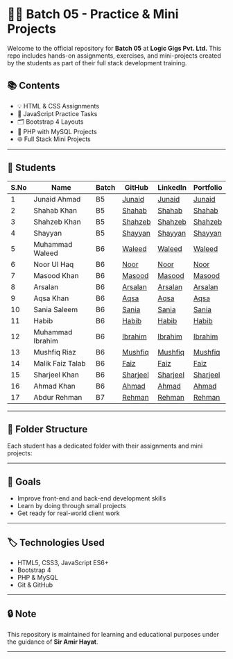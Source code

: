 # 👨‍💻 Batch 05 - Practice & Mini Projects

Welcome to the official repository for **Batch 05** at **Logic Gigs Pvt. Ltd.** This repo includes hands-on assignments, exercises, and mini-projects created by the students as part of their full stack development training.

## 📚 Contents

- 💡 HTML & CSS Assignments
- 🧩 JavaScript Practice Tasks
- 🗂 Bootstrap 4 Layouts
- 🔐 PHP with MySQL Projects
- 🌐 Full Stack Mini Projects

---

## 👥 Students

| S.No | Name                 | Batch | GitHub       | LinkedIn     | Portfolio     |
|------|----------------------|--------|--------------|--------------|---------------|
| 1    | Junaid Ahmad         | B5     | [Junaid](#)  | [Junaid](#)  | [Junaid](#)   |
| 2    | Shahab Khan          | B5     | [Shahab](#)  | [Shahab](#)  | [Shahab](#)   |
| 3    | Shahzeb Khan         | B5     | [Shahzeb](#) | [Shahzeb](#) | [Shahzeb](#)  |
| 4    | Shayyan              | B5     | [Shayyan](#) | [Shayyan](#) | [Shayyan](#)  |
| 5    | Muhammad Waleed      | B6     | [Waleed](#)  | [Waleed](#)  | [Waleed](#)   |
| 6    | Noor Ul Haq          | B6     | [Noor](#)    | [Noor](#)    | [Noor](#)     |
| 7    | Masood Khan          | B6     | [Masood](#)  | [Masood](#)  | [Masood](#)   |
| 8    | Arsalan              | B6     | [Arsalan](#) | [Arsalan](#) | [Arsalan](#)  |
| 9    | Aqsa Khan            | B6     | [Aqsa](#)    | [Aqsa](#)    | [Aqsa](#)     |
| 10   | Sania Saleem         | B6     | [Sania](#)   | [Sania](#)   | [Sania](#)    |
| 11   | Habib                | B6     | [Habib](#)   | [Habib](#)   | [Habib](#)    |
| 12   | Muhammad Ibrahim     | B6     | [Ibrahim](#) | [Ibrahim](#) | [Ibrahim](#)  |
| 13   | Mushfiq Riaz         | B6     | [Mushfiq](#) | [Mushfiq](#) | [Mushfiq](#)  |
| 14   | Malik Faiz Talab     | B6     | [Faiz](#)    | [Faiz](#)    | [Faiz](#)     |
| 15   | Sharjeel Khan        | B6     | [Sharjeel](#)| [Sharjeel](#)| [Sharjeel](#) |
| 16   | Ahmad Khan           | B6     | [Ahmad](#)   | [Ahmad](#)   | [Ahmad](#)    |
| 17   | Abdur Rehman         | B7     | [Rehman](#)  | [Rehman](#)  | [Rehman](#)   |



---

## 📁 Folder Structure

Each student has a dedicated folder with their assignments and mini projects:


---

## 🚀 Goals

- Improve front-end and back-end development skills
- Learn by doing through small projects
- Get ready for real-world client work

---

## 🏷️ Technologies Used

- HTML5, CSS3, JavaScript ES6+
- Bootstrap 4
- PHP & MySQL
- Git & GitHub

---

## 🔒 Note

This repository is maintained for learning and educational purposes under the guidance of **Sir Amir Hayat**.

---

